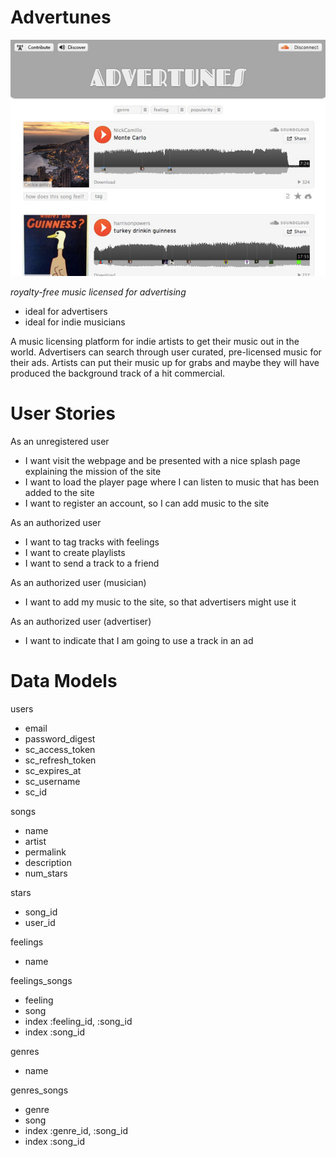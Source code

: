 Advertunes
==========

![Screenshot](/screenshot.jpg "Screenshot")

*royalty-free music licensed for advertising*


* ideal for advertisers
* ideal for indie musicians

A music licensing platform for indie artists to get their music out in the world. Advertisers can search through user curated, pre-licensed music for their ads. Artists can put their music up for grabs and maybe they will have produced the background track of a hit commercial.


User Stories
============

As an unregistered user

* I want visit the webpage and be presented with a nice splash page explaining the mission of the site
* I want to load the player page where I can listen to music that has been added to the site
* I want to register an account, so I can add music to the site

As an authorized user

* I want to tag tracks with feelings
* I want to create playlists
* I want to send a track to a friend

As an authorized user (musician)

* I want to add my music to the site, so that advertisers might use it

As an authorized user (advertiser)

* I want to indicate that I am going to use a track in an ad



Data Models
===========

users

* email
* password_digest
* sc_access_token
* sc_refresh_token
* sc_expires_at
* sc_username
* sc_id

songs

* name
* artist
* permalink
* description
* num_stars

stars

* song_id
* user_id

feelings

* name

feelings_songs

* feeling
* song
* index :feeling_id, :song_id
* index :song_id

genres

* name

genres_songs

* genre
* song
* index :genre_id, :song_id
* index :song_id
